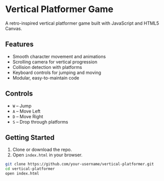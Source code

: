 # Vertical Platformer Game

A retro-inspired vertical platformer game built with JavaScript and HTML5 Canvas.

## Features

- Smooth character movement and animations  
- Scrolling camera for vertical progression  
- Collision detection with platforms  
- Keyboard controls for jumping and moving  
- Modular, easy-to-maintain code

## Controls

- `W` – Jump  
- `A` – Move Left  
- `D` – Move Right  
- `S` – Drop through platforms

## Getting Started

1. Clone or download the repo.
2. Open `index.html` in your browser.

```bash
git clone https://github.com/your-username/vertical-platformer.git
cd vertical-platformer
open index.html
